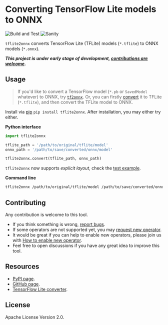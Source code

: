 Converting TensorFlow Lite models to ONNX
=========================================

![Build and Test](https://github.com/jackwish/tflite2onnx/workflows/Build%20and%20Test/badge.svg)
![Sanity](https://github.com/jackwish/tflite2onnx/workflows/Sanity/badge.svg)

`tflite2onnx` converts TensorFlow Lite (TFLite) models (`*.tflite`) to ONNX models (`*.onnx`).

***This project is under early stage of development, [contributions are welcome](#contributing).***


## Usage

> If you'd like to convert a TensorFlow model (`*.pb` or `SavedModel` whatever) to ONNX, try
[`tf2onnx`](https://github.com/onnx/tensorflow-onnx). Or, you can firstly [convert][tf2tflite]
it to TFLite (`*.tflite`), and then convert the TFLite model to ONNX.

Install via [pip][pypi] `pip install tflite2onnx`.
After installation, you may either try either.

**Python interface**

```py
import tflite2onnx

tflite_path = '/path/to/original/tflite/model'
onnx_path = '/path/to/save/converted/onnx/model'

tflite2onnx.convert(tflite_path, onnx_path)
```

`tflite2onnx` now supports *explicit layout*, check the
[test example](https://github.com/jackwish/tflite2onnx/blob/master/tests/test_explicit_layout.py).

**Command line**

```sh
tflite2onnx /path/to/original/tflite/model /path/to/save/converted/onnx/model
```


## Contributing

Any contribution is welcome to this tool.

* If you think something is wrong, [report bugs](https://github.com/jackwish/tflite2onnx/issues/new?assignees=&labels=bug&template=bug-report.md&title=).
* If some operators are not supported yet, you may [request new operator](https://github.com/jackwish/tflite2onnx/issues/new?assignees=&labels=operator%2C+help+wanted&template=request-operator.md&title=Operator+request%3A).
* It would be great if you can help to enable new operators, please join us with [How to enable new operator](docs/how-to-enable-new-operator.md).
* Feel free to open discussions if you have any great idea to improve this tool.


## Resources

* [PyPI page][pypi].
* [GitHub page][github].
* [TensorFlow Lite converter][tf2tflite].


## License

Apache License Version 2.0.

[pypi]: https://pypi.org/project/tflite2onnx
[github]: https://github.com/jackwish/tflite2onnx
[tf2tflite]: https://www.tensorflow.org/lite/convert
